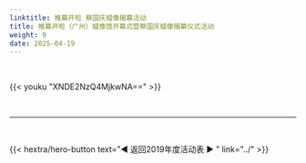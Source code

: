 ```yaml
---
linktitle: 帷幕开啦 蔡国庆蜡像揭幕活动
title: 帷幕开啦（广州）蜡像馆开幕式暨蔡国庆蜡像揭幕仪式活动
weight: 9
date: 2025-04-19
---
```


<br>

{{<  youku "XNDE2NzQ4MjkwNA==" >}}


<br>
<hr>
<br>

{{< hextra/hero-button text="◀ 返回2019年度活动表 ▶ " link="../" >}}

